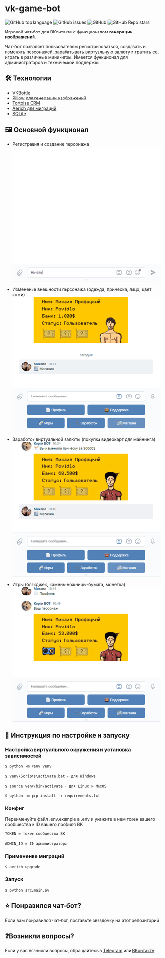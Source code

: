# vk-game-bot

![GitHub top language](https://img.shields.io/github/languages/top/profatsky/vk-game-bot)
![GitHub issues](https://img.shields.io/github/issues/profatsky/vk-game-bot)
![GitHub](https://img.shields.io/github/license/profatsky/vk-game-bot)
![GitHub Repo stars](https://img.shields.io/github/stars/profatsky/vk-game-bot)


Игровой чат-бот для ВКонтакте с функционалом **генерации изображений**. 

Чат-бот позволяет пользователям регистрироваться,
создавать и изменять персонажей, зарабатывать виртуальную валюту и тратить ее, играть в различные мини-игры. Имеется
функционал для администраторов и технической поддержки.

## 🛠️ Технологии
* [VKBottle](https://github.com/vkbottle/vkbottle)
* [Pillow для генерации изображений](https://github.com/python-pillow/Pillow)
* [Tortoise ORM](https://github.com/tortoise/tortoise-orm)
* [Aerich для миграций](https://github.com/tortoise/aerich)
* [SQLite](https://sqlite.org/)

## 🖼️ Основной функционал
* Регистрация и создание персонажа
![register](src/assets/gif/register.gif)


* Изменение внешности персонажа (одежда, прическа, лицо, цвет кожи)
![shop](src/assets/gif/shop.gif)


* Заработок виртуальной валюты (покупка видеокарт для майнинга)
![cards](src/assets/gif/cards.gif)


* Игры (блэкджек, камень-ножницы-бумага, монетка)
![game](src/assets/gif/game.gif)


## 🚀 Инструкция по настройке и запуску
### Настройка виртуального окружения и установка зависимостей
```
$ python -m venv venv

$ venv\Scripts\activate.bat - для Windows

$ source venv/bin/activate - для Linux и MacOS

$ python -m pip install -r requirements.txt
```

### Конфиг
Переименуйте файл .env.example в .env и укажите в нем токен вашего сообщества и ID вашего профиля ВК
```
TOKEN = токен сообщества ВК

ADMIN_ID = ID администратора
```

### Применение миграций
```
$ aerich upgrade
```

### Запуск
```
$ python src/main.py
```

## ⭐️ Понравился чат-бот?
Если вам понравился чат-бот, поставьте звездочку на этот репозиторий

## ❓Возникли вопросы?
Если у вас возникли вопросы, обращайтесь в [Telegram](https://t.me/profatsky) или [ВКонтакте](https://vk.com/profatsky)
